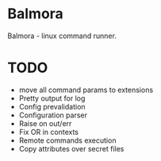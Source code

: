 Balmora
=======

Balmora - linux command runner.

TODO
====

* move all command params to extensions
* Pretty output for log
* Config prevalidation
* Configuration parser
* Raise on out/err
* Fix OR in contexts
* Remote commands execution
* Copy attributes over secret files